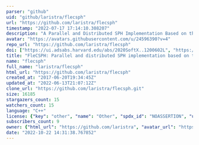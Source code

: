 ```yaml
---
parser: "github"
uid: "github/laristra/flecsph"
url: "https://github.com/laristra/flecsph"
timestamp: "2022-07-17 17:14:10.308207"
description: "A Parallel and Distributed SPH Implementation Based on the FleCSI"
avatar: "https://avatars.githubusercontent.com/u/24596390?v=4"
repo_url: "https://github.com/laristra/flecsph"
doi: ["https://ui.adsabs.harvard.edu/abs/2020SoftX..1200602L", "https://ui.adsabs.harvard.edu/abs/2020ascl.soft07011L/abstract"]
title: "FleCSPH: Parallel and distributed SPH implementation based on the FleCSI"
name: "flecsph"
full_name: "laristra/flecsph"
html_url: "https://github.com/laristra/flecsph"
created_at: "2017-06-20T19:34:45Z"
updated_at: "2022-06-13T21:07:12Z"
clone_url: "https://github.com/laristra/flecsph.git"
size: 16185
stargazers_count: 15
watchers_count: 15
language: "C++"
license: {"key": "other", "name": "Other", "spdx_id": "NOASSERTION", "url": null, "node_id": "MDc6TGljZW5zZTA="}
subscribers_count: 9
owner: {"html_url": "https://github.com/laristra", "avatar_url": "https://avatars.githubusercontent.com/u/24596390?v=4", "login": "laristra", "type": "Organization"}
date: "2022-10-22 14:31:38.767852"
---
```

